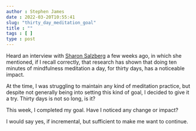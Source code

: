 ```yaml
---
author : Stephen James
date : 2022-03-20T10:55:41
slug: "thirty_day_meditation_goal" 
title : ""
tags : [ ]
type : post
---
```

Heard an interview with [Sharon Salzberg](https://www.sharonsalzberg.com/) a few weeks ago, in which she mentioned, if I recall correctly, that research has shown that doing ten minutes of mindfulness meditation a day, for thirty days, has a noticeable impact.

At the time, I was struggling to maintain any kind of meditation practice, but despite not generally being into setting this kind of goal, I decided to give it a try. Thirty days is not so long, is it?

This week, I completed my goal. Have I noticed any change or impact?

I would say yes, if incremental, but sufficient to make me want to continue.